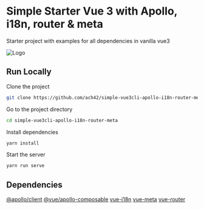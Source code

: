 
# Simple Starter Vue 3 with Apollo, i18n, router & meta

Starter project with examples for all dependencies in vanilla vue3


![Logo](https://zupimages.net/up/23/10/jsr5.png)


## Run Locally

Clone the project

```bash
git clone https://github.com/ach42/simple-vue3cli-apollo-i18n-router-meta
```

Go to the project directory

```bash
cd simple-vue3cli-apollo-i18n-router-meta
```

Install dependencies

```bash
yarn install
```

Start the server

```bash
yarn run serve
```


## Dependencies

[@apollo/client](https://apollo.vuejs.org)
[@vue/apollo-composable](https://v4.apollo.vuejs.org/guide-composable/setup.html)
[vue-i18n](https://vue-i18n.intlify.dev)
[vue-meta](https://linktodocumentation)
[vue-router](https://vue-meta.nuxtjs.org)

